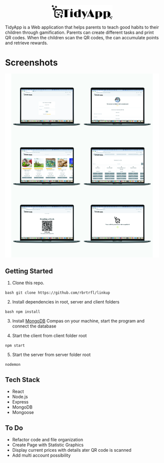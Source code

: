 

<p align="center">
<img src="client/src/assets/logo.png" width="200px">
</p>

TidyApp is a Web application that helps parents to teach good habits to their children through gamification. Parents can create different tasks and print QR codes. When the children scan the QR codes, the can accumulate points and retrieve rewards. 

# Screenshots
<p align="center">
<img src="client/src/assets/TidyApp-computer-mock.jpg" width="800px">
</p>

## Getting Started 

1. Clone this repo.

```bash git clone https://github.com/rbrtrfl/linkup```
    

2. Install dependencies in root, server and client folders

```bash npm install```

3. Install [MongoDB](https://www.mongodb.com/products/compass) Compas on your machine, start the program and connect the database 

4. Start the client from client folder root

```npm start```

5. Start the server from server folder root

```nodemon```

## Tech Stack
* React
* Node.js
* Express
* MongoDB
* Mongoose

## To Do
<ul>
<li>Refactor code and file organization</li>
<li>Create Page with Statistic Graphics</li>
<li>Display current prices with details ater QR code is scanned</li>
<li>Add multi account possibility</li>
</ul>